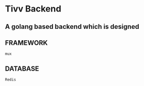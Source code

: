 # Tivv Backend

## A golang based backend which is designed 


## FRAMEWORK
    mux

## DATABASE
    Redis